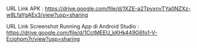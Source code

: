 URL Link APK : https://drive.google.com/file/d/1XZE-a2TpyxnvTYa0NZXz-w8LfaYgAEx3/view?usp=sharing

URL Link Screenshot Running App di Android Studio : https://drive.google.com/file/d/1CctMEEU_kKHk449G6fo1-V-Eciohpm7r/view?usp=sharing
